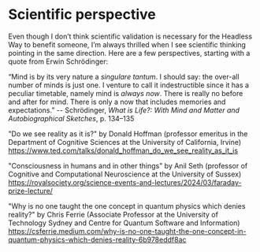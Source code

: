 # Scientific perspective

Even though I don’t think scientific validation is necessary for the Headless Way to benefit someone, I’m always thrilled when I see scientific thinking pointing in the same direction. Here are a few perspectives, starting with a quote from Erwin Schrödinger:

“Mind is by its very nature a *singulare tantum*. I should say: the over-all number of minds is just one. I venture to call it indestructible since it has a peculiar timetable, namely mind is *always now*. There is really no before and after for mind. There is only a now that includes memories and expectations.” 
-- Schrödinger, *What is Life?: With Mind and Matter and Autobiographical Sketches*, p. 134–135

"Do we see reality as it is?" by Donald Hoffman (professor emeritus in the Department of Cognitive Sciences at the University of California, Irvine)
https://www.ted.com/talks/donald_hoffman_do_we_see_reality_as_it_is

"Consciousness in humans and in other things" by Anil Seth (professor of Cognitive and Computational Neuroscience at the University of Sussex)
https://royalsociety.org/science-events-and-lectures/2024/03/faraday-prize-lecture/

"Why is no one taught the one concept in quantum physics which denies reality?" by Chris Ferrie (Associate Professor at the University of Technology Sydney and Centre for Quantum Software and Information)
https://csferrie.medium.com/why-is-no-one-taught-the-one-concept-in-quantum-physics-which-denies-reality-6b978eddf8ac
